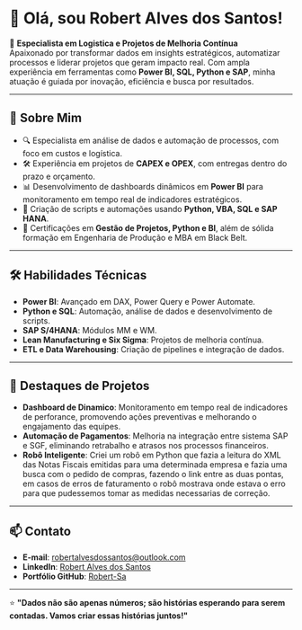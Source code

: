 # 👋 Olá, sou Robert Alves dos Santos!

🎯 **Especialista em Logistica e Projetos de Melhoria Contínua**  
Apaixonado por transformar dados em insights estratégicos, automatizar processos e liderar projetos que geram impacto real. 
Com ampla experiência em ferramentas como **Power BI, SQL, Python e SAP**, minha atuação é guiada por inovação, eficiência e busca por resultados.

---

## 🚀 **Sobre Mim**
- 🔍 Especialista em análise de dados e automação de processos, com foco em custos e logística.  
- 🛠️ Experiência em projetos de **CAPEX e OPEX**, com entregas dentro do prazo e orçamento.  
- 📊 Desenvolvimento de dashboards dinâmicos em **Power BI** para monitoramento em tempo real de indicadores estratégicos.  
- 🤖 Criação de scripts e automações usando **Python, VBA, SQL e SAP HANA**.  
- 🌟 Certificações em **Gestão de Projetos, Python e BI**, além de sólida formação em Engenharia de Produção e MBA em Black Belt.  

---

## 🛠️ **Habilidades Técnicas**
- **Power BI**: Avançado em DAX, Power Query e Power Automate.  
- **Python e SQL**: Automação, análise de dados e desenvolvimento de scripts.  
- **SAP S/4HANA**: Módulos MM e WM.  
- **Lean Manufacturing e Six Sigma**: Projetos de melhoria contínua.  
- **ETL e Data Warehousing**: Criação de pipelines e integração de dados.  

---

## 🌟 **Destaques de Projetos**
- **Dashboard de Dinamico**: Monitoramento em tempo real de indicadores de perforance, promovendo ações preventivas e melhorando o engajamento das equipes.  
- **Automação de Pagamentos**: Melhoria na integração entre sistema SAP e SGF, eliminando retrabalho e atrasos nos processos financeiros.  
- **Robô Inteligente**: Criei um robô em Python que fazia a leitura do XML das Notas Fiscais emitidas para uma determinada empresa e fazia uma busca com o pedido de compras, fazendo o link entre as duas pontas, em casos de erros de faturamento o robô mostrava onde estava o erro para que pudessemos tomar as medidas necessarias de correção.  

---

## 📫 **Contato**
- **E-mail**: [robertalvesdossantos@outlook.com](mailto:robertalvesdossantos@outlook.com)  
- **LinkedIn**: [Robert Alves dos Santos](https://www.linkedin.com/in/robert-alves-analista-de-dados)  
- **Portfólio GitHub**: [Robert-Sa](https://github.com/Robert-Sa)  

---

⭐ **"Dados não são apenas números; são histórias esperando para serem contadas. Vamos criar essas histórias juntos!"**  

